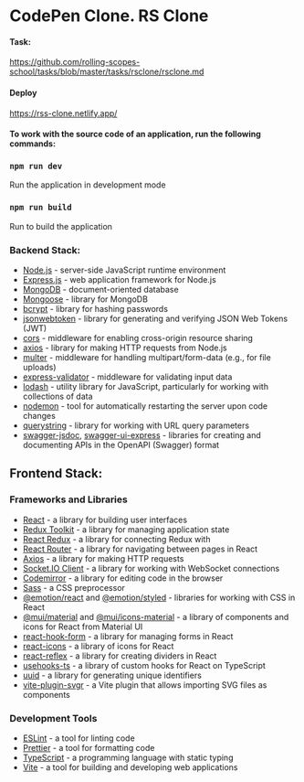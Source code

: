 # CodePen Clone. RS Clone

#### Task:
https://github.com/rolling-scopes-school/tasks/blob/master/tasks/rsclone/rsclone.md

#### Deploy
https://rss-clone.netlify.app/

#### To work with the source code of an application, run the following commands:

### `npm run dev`  
Run the application in development mode

### `npm run build`
Run to build the application

### Backend Stack:

- [Node.js](https://nodejs.org/en/) - server-side JavaScript runtime environment
- [Express.js](https://expressjs.com/) - web application framework for Node.js
- [MongoDB](https://www.mongodb.com/) - document-oriented database
- [Mongoose](https://mongoosejs.com/) - library for MongoDB
- [bcrypt](https://www.npmjs.com/package/bcrypt) - library for hashing passwords
- [jsonwebtoken](https://www.npmjs.com/package/jsonwebtoken) - library for generating and verifying JSON Web Tokens (JWT)
- [cors](https://www.npmjs.com/package/cors) - middleware for enabling cross-origin resource sharing
- [axios](https://github.com/axios/axios) - library for making HTTP requests from Node.js
- [multer](https://www.npmjs.com/package/multer) - middleware for handling multipart/form-data (e.g., for file uploads)
- [express-validator](https://express-validator.github.io/docs/) - middleware for validating input data
- [lodash](https://lodash.com/) - utility library for JavaScript, particularly for working with collections of data
- [nodemon](https://nodemon.io/) - tool for automatically restarting the server upon code changes
- [querystring](https://nodejs.org/api/querystring.html) - library for working with URL query parameters
- [swagger-jsdoc](https://github.com/Surnet/swagger-jsdoc), [swagger-ui-express](https://github.com/scottie1984/swagger-ui-express) - libraries for creating and documenting APIs in the OpenAPI (Swagger) format

## Frontend Stack:

### Frameworks and Libraries
- [React](https://reactjs.org/) - a library for building user interfaces
- [Redux Toolkit](https://redux-toolkit.js.org/) - a library for managing application state
- [React Redux](https://react-redux.js.org/) - a library for connecting Redux with
- [React Router](https://reactrouter.com/) - a library for navigating between pages in React
- [Axios](https://axios-http.com/) - a library for making HTTP requests
- [Socket.IO Client](https://socket.io/docs/v4/client-api/) - a library for working with WebSocket connections
- [Codemirror](https://codemirror.net/) - a library for editing code in the browser
- [Sass](https://sass-lang.com/) - a CSS preprocessor
- [@emotion/react](https://emotion.sh/docs/introduction) and [@emotion/styled](https://emotion.sh/docs/styled) - libraries for working with CSS in React
- [@mui/material](https://mui.com/) and [@mui/icons-material](https://mui.com/components/icons/) - a library of components and icons for React from Material UI
- [react-hook-form](https://react-hook-form.com/) - a library for managing forms in React
- [react-icons](https://react-icons.github.io/react-icons/) - a library of icons for React
- [react-reflex](https://github.com/leefsmp/Re-Flex) - a library for creating dividers in React
- [usehooks-ts](https://usehooks-ts.com/) - a library of custom hooks for React on TypeScript
- [uuid](https://github.com/uuidjs/uuid) - a library for generating unique identifiers
- [vite-plugin-svgr](https://github.com/pd4d10/vite-plugin-svgr) - a Vite plugin that allows importing SVG files as components

### Development Tools
- [ESLint](https://eslint.org/) - a tool for linting code
- [Prettier](https://prettier.io/) - a tool for formatting code
- [TypeScript](https://www.typescriptlang.org/) - a programming language with static typing
- [Vite](https://vitejs.dev/) - a tool for building and developing web applications

